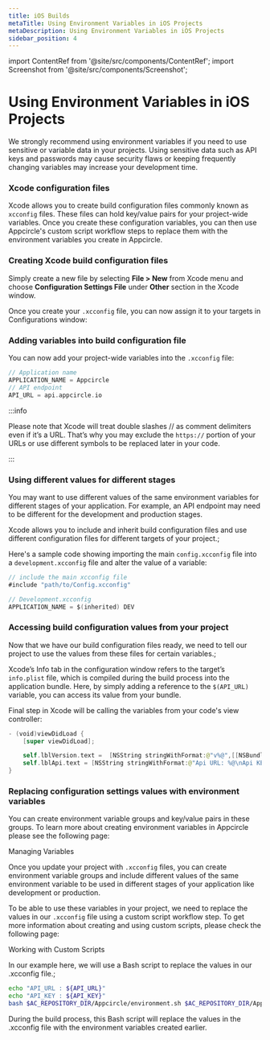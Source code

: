 ```yaml
---
title: iOS Builds
metaTitle: Using Environment Variables in iOS Projects
metaDescription: Using Environment Variables in iOS Projects
sidebar_position: 4
---
```


import ContentRef from '@site/src/components/ContentRef';
import Screenshot from '@site/src/components/Screenshot';

# Using Environment Variables in iOS Projects

We strongly recommend using environment variables if you need to use sensitive or variable data in your projects. Using sensitive data such as API keys and passwords may cause security flaws or keeping frequently changing variables may increase your development time.

### Xcode configuration files

Xcode allows you to create build configuration files commonly known as `xcconfig` files. These files can hold key/value pairs for your project-wide variables. Once you create these configuration variables, you can then use Appcircle's custom script workflow steps to replace them with the environment variables you create in Appcircle.

### Creating Xcode build configuration files

Simply create a new file by selecting **File > New** from Xcode menu and choose **Configuration Settings File** under **Other** section in the Xcode window.

<Screenshot url='https://cdn.appcircle.io/docs/assets/env-var-ios-02.jpg' />

Once you create your `.xcconfig` file, you can now assign it to your targets in Configurations window:

<Screenshot url='https://cdn.appcircle.io/docs/assets/env-var-ios-03.jpg' />

### Adding variables into build configuration file

You can now add your project-wide variables into the `.xcconfig` file:

```swift
// Application name
APPLICATION_NAME = Appcircle
// API endpoint
API_URL = api.appcircle.io
```

:::info

Please note that Xcode will treat double slashes // as comment delimiters even if it’s a URL. That’s why you may exclude the `https://` portion of your URLs or use different symbols to be replaced later in your code.

:::

### Using different values for different stages

You may want to use different values of the same environment variables for different stages of your application. For example, an API endpoint may need to be different for the development and production stages.

Xcode allows you to include and inherit build configuration files and use different configuration files for different targets of your project.;

Here's a sample code showing importing the main `config.xcconfig` file into a `development.xcconfig` file and alter the value of a variable:

```swift
// include the main xcconfig file
#include "path/to/Config.xcconfig"

// Development.xcconfig
APPLICATION_NAME = $(inherited) DEV

```

### Accessing build configuration values from your project

Now that we have our build configuration files ready, we need to tell our project to use the values from these files for certain variables.;

Xcode’s Info tab in the configuration window refers to the target’s `info.plist` file, which is compiled during the build process into the application bundle. Here, by simply adding a reference to the `$(API_URL)` variable, you can access its value from your bundle.

<Screenshot url='https://cdn.appcircle.io/docs/assets/env-var-ios-04.jpg' />

Final step in Xcode will be calling the variables from your code's view controller:

```swift
- (void)viewDidLoad {
    [super viewDidLoad];

    self.lblVersion.text =  [NSString stringWithFormat:@"v%@",[[NSBundle mainBundle] objectForInfoDictionaryKey:@"CFBundleShortVersionString"]];
    self.lblApi.text = [NSString stringWithFormat:@"Api URL: %@\nApi KEY: %@",[[NSBundle mainBundle] objectForInfoDictionaryKey:@"API_URL"],[[NSBundle mainBundle] objectForInfoDictionaryKey:@"API_KEY"]];
}

```

### Replacing configuration settings values with environment variables

You can create environment variable groups and key/value pairs in these groups. To learn more about creating environment variables in Appcircle please see the following page:

<ContentRef url="/environment-variables/managing-variables">Managing Variables</ContentRef>

Once you update your project with `.xcconfig` files, you can create environment variable groups and include different values of the same environment variable to be used in different stages of your application like development or production.

<Screenshot url='https://cdn.appcircle.io/docs/assets/env-var-multi-dev.png' />

To be able to use these variables in your project, we need to replace the values in our `.xcconfig` file using a custom script workflow step. To get more information about creating and using custom scripts, please check the following page:

<ContentRef url="/integrations/working-with-custom-scripts">Working with Custom Scripts</ContentRef>

In our example here, we will use a Bash script to replace the values in our .xcconfig file.;

```bash
echo "API_URL : ${API_URL}"
echo "API_KEY : ${API_KEY}"
bash $AC_REPOSITORY_DIR/Appcircle/environment.sh $AC_REPOSITORY_DIR/Appcircle/development.xcconfig
```

During the build process, this Bash script will replace the values in the .xcconfig file with the environment variables created earlier.
